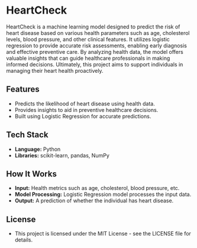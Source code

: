 # HeartCheck
HeartCheck is a machine learning model designed to predict the risk of heart disease based on various health parameters such as age, cholesterol levels, blood pressure, and other clinical features. It utilizes logistic regression to provide accurate risk assessments, enabling early diagnosis and effective preventive care. By analyzing health data, the model offers valuable insights that can guide healthcare professionals in making informed decisions. Ultimately, this project aims to support individuals in managing their heart health proactively.
## Features
- Predicts the likelihood of heart disease using health data.
- Provides insights to aid in preventive healthcare decisions.
- Built using Logistic Regression for accurate predictions.

## Tech Stack
- **Language:** Python
- **Libraries:** scikit-learn, pandas, NumPy

## How It Works
- **Input:** Health metrics such as age, cholesterol, blood pressure, etc.
- **Model Processing:** Logistic Regression model processes the input data.
- **Output:** A prediction of whether the individual has heart disease.

## License
- This project is licensed under the MIT License - see the LICENSE file for details.

